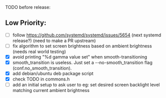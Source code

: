 TODO before release:

## Low Priority:
- [ ] follow https://github.com/systemd/systemd/issues/5654 (next systemd release?) (need to make a PR upstream)
- [ ] fix algorithm to set screen brightness based on ambient brightness (needs real world testing)
- [x] avoid printing "%d gamma value set" when smooth-transitioning
- [x] smooth_transition is useless. Just set a --no-smooth_transition flag (conf.no_smooth_transition).
- [x] add debian/ubuntu deb package script
- [x] check TODO in commons.h
- [ ] add an initial setup to ask user to eg: set desired screen backlight level matching current ambient brightness
